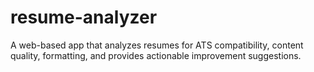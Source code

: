 # resume-analyzer
A web-based app that analyzes resumes for ATS compatibility, content quality, formatting, and provides actionable improvement suggestions.
